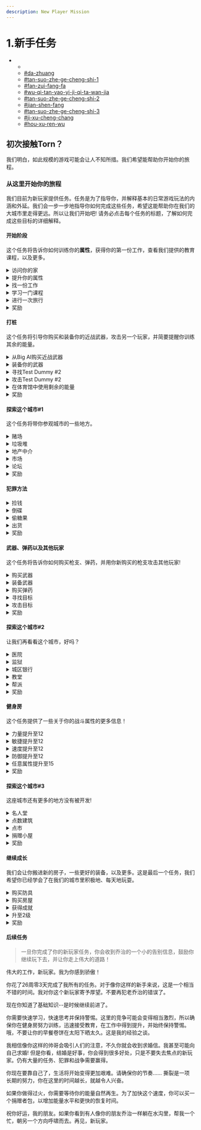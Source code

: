 ```yaml
---
description: New Player Mission
---
```


# 1.新手任务

*
  *
  * [#da-zhuang](1.-xin-shou-ren-wu.md#da-zhuang "mention")
  * [#tan-suo-zhe-ge-cheng-shi-1](1.-xin-shou-ren-wu.md#tan-suo-zhe-ge-cheng-shi-1 "mention")
  * [#fan-zui-fang-fa](1.-xin-shou-ren-wu.md#fan-zui-fang-fa "mention")
  * [#wu-qi-tan-yao-yi-ji-qi-ta-wan-jia](1.-xin-shou-ren-wu.md#wu-qi-tan-yao-yi-ji-qi-ta-wan-jia "mention")
  * [#tan-suo-zhe-ge-cheng-shi-2](1.-xin-shou-ren-wu.md#tan-suo-zhe-ge-cheng-shi-2 "mention")
  * [#jian-shen-fang](1.-xin-shou-ren-wu.md#jian-shen-fang "mention")
  * [#tan-suo-zhe-ge-cheng-shi-3](1.-xin-shou-ren-wu.md#tan-suo-zhe-ge-cheng-shi-3 "mention")
  * [#ji-xu-cheng-chang](1.-xin-shou-ren-wu.md#ji-xu-cheng-chang "mention")
  * [#hou-xu-ren-wu](1.-xin-shou-ren-wu.md#hou-xu-ren-wu "mention")

## 初次接触Torn？

我们明白，如此规模的游戏可能会让人不知所措。我们希望能帮助你开始你的旅程。

### 从这里开始你的旅程

我们目前为新玩家提供任务。任务是为了指导你，并解释基本的日常游戏玩法的内涵和外延。我们会一步一步地指导你如何完成这些任务，希望这能帮助你在我们的大城市里走得更远。所以让我们开始吧! 请务必点击每个任务的标题，了解如何完成这些目标的详细解释。

#### 开始阶段

这个任务将告诉你如何训练你的**属性**，获得你的第一份工作，查看我们提供的教育课程，以及更多。

<details>

<summary>访问你的家</summary>

**任务步骤**

1. 导航到主页区域

**任务描述**

你的'家'是你所有个人信息的存储地。我把我所有的信息都塞在裤子里，没有人愿意靠近那里。你的家几乎有你需要知道的关于你自己的每一个小细节；你有多少现金，你有多少能量，还有你的名字......以防你喝醉了而忘记。我一直都是这样做的。看一看，然后点击 "乔治的任务 "回到这里。哦，如果你在我帮助你们学习 "撕裂 "的过程中感到困惑，只需点击闪动的东西。很简单。

</details>

<details>

<summary>提升你的属性</summary>

**任务步骤**

1. 点击左手菜单上的体育馆链接。
2. 2.现在选择你想训练的状态，并点击旁边的训练按钮。&#x20;

**任务描述**&#x20;

近五十年前，当我出现在托恩时，我是一个像你一样瘦弱的老骨头，先生。我几乎每天都被人打得满地找牙。后来我学会了。把你的屁股带到市里的健身房，让你出汗。他们有各种升降机和肚皮上的东西。你可以提升等级，最终解锁更多的东西，只是不要过度，因为你的能量不会永远持续。我上次去的时候就吐了。现在我不能再去了。嘿嘿，他们还没有把地毯上的污渍弄干净。

</details>

<details>

<summary>找一份工作</summary>

**任务步骤**

1. 点击左手菜单上的报纸链接。
2. 在报纸的顶部，点击 "工作列表 "部分。
3. 从 "初级工作 "类别中选择一个工作。
4. 一旦你选择了你的工作，点击旁边的 "去面试 "链接。
5. 你会看到一个对话，可以选择注册。如果这是一份适合你的工作，点击 "注册"。如果不是的话，请点击返回，探索其他的启动工作。
6. 一旦你注册了，你将被转到你的就业页面。

**任务描述**&#x20;

如果你想在这里生存下去，你需要为自己挣得一份薪水，bucko。即使是那些花哨的柯里昂人，一开始也是卖沙拉酱的，所以你最好试着在当地报纸的工作列表页下寻找。你现在还不多，所以你不能太挑剔。哎呀，我现在还在擦鞋，一次4美元。当你有一双漂亮的鞋子时，请给我打电话。工作也会每天积累你的统计数字，你的统计数字越高，就会有更好的工作来找你。所以，出去为自己赚点钱吧。

</details>

<details>

<summary>学习一门课程</summary>

**任务步骤**

1. 点击左手菜单上的教育链接。
2. 点击你想参加的教育领域的课程。在教育页面上有12个不同的领域可供选择。
3. 一旦你选择了你的学习领域，从列表中选择你想进入的班级。
4. 在课程描述的底部，你会看到 "加入这个课程"。如果这是你想要的，请点击加入这个课程。
5. 点击加入这个课程后，你会看到一个描述该课程需要多长时间完成和费用的页面。如果满意，点击 "是的，给我报名"。
6. 然后你会被转到一个页面，告诉你，你已经注册了，以及你完成课程的时间长度。

**任务描述**

我不太喜欢那些脑残的孩子，但接受教育是一个明智之举。你学得越多，你赚得越多。另外，如果你参加一些课程，你也会得到其他东西。看看吧。接受教育可能需要几天、几周甚至几个月的时间，而且会耗费精力。我光是想想都觉得累。但是要有耐心：不要像我一样在第一周就放弃了。自从我从幼儿园辍学以来，我还没有做得这么好。

</details>

<details>

<summary>进行一次旅行</summary>

**任务步骤**

1. 导航到城市区域

**任务描述**

我在Torn的第一天就迷路了，最后在一家脱衣舞俱乐部后面睡觉。还不算太糟! 当你来到这里时，托恩城可能会很压抑，但如果你到处逛逛，你会习惯的。参观一些商店；看看股票市场--嘿，去看看镇上的垃圾场里有什么！我在那里发现了一整张床垫！我在那里发现了一整张床垫。上面几乎没有任何污点! 使用城市地图，你可以通过放大来探索。还有一个 "快速链接 "面板，如果你觉得这样更容易使用。

</details>

<details>

<summary>奖励</summary>

100能量

$250

2个任务积分

</details>

#### 打桩

这个任务将引导你购买和装备你的近战武器，攻击另一个玩家，并简要提醒你训练其余的能量。

<details>

<summary>从Big AI购买近战武器</summary>

**任务步骤**

1. 点击左手菜单上的城市链接。
2. 在城市中找到屏幕右侧的东区。
3. 点击大阿尔的枪店。
4. 从显示给你的列表中选择一个近战武器。所有的近战武器都在顶部。
5. 点击位于你选择的武器旁边的 "购买"。
6. 在下一个屏幕上点击 "是"。

**任务描述**

撕裂的城市不是一个游乐场，你需要注意你的背后......和你的前面，以及两侧。你还没有一个派别或一些朋友，所以给自己准备一件武器。开始的时候要用大的东西来打人，一个近战武器。你可以在大艾尔的枪械店买到它们。记住它在哪里，因为你会经常去那里。但不是我。在我在他的浴室里做了什么之后，艾尔禁止了我......

</details>

<details>

<summary>装备你的武器</summary>

任务步骤

1. 点击位于左手菜单上的 "项目"。
2. 找到你的近战武器。
3. 点击近战武器旁边的【装备】。

任务描述

如果你把武器丢在家里或垃圾箱后面就不好了。用你刚买的近战武器装备你自己。"装备 "是指准备好使用的武器。这个词是我从一个法国人那里学来的。看看你的物品，点击你想使用的武器旁边的+按钮。你现在已经准备好战斗了。耶和华!

</details>

<details>

<summary>寻找Test Dummy #2</summary>

任务步骤

注意：你收到的玩家名字可能与这里列出的名字不同。请注意任务告诉你要搜索的名字。

1. 在位于页面顶部的搜索框中输入Test Dummy #2，或者你可以通过用户ID进行搜索（在页面顶部的搜索栏中从下拉菜单中选择ID），请注意该名字中有空格，而不是下划线，按我这里的方式输入。
2. 点击搜索名称
3. 点击名字Test Dummy #2。它将打开该球员的资料。
4. 不要关闭这个页面。你将在下一个任务中使用它。

任务描述

事情是这样的，有一个可怜的家伙，当他们在Torn的第一天，每个人都会打他--测试假人2号\[ID]。你需要使用屏幕上方的搜索栏东西来搜索他。测试假人2号是一个NPC（非游戏角色），其数据低于平均水平。甚至比我还低! 所以不用担心，他不会反击。

</details>

<details>

<summary>攻击Test Dummy #2</summary>

任务步骤

注意：你需要攻击你的任务所提供的名称。它们是随机产生的，它可能与这里出现的不同。

1. 在测试假人2号的资料中，查看右边的图标。
2. 点击位于档案右侧的\[攻击]链接。这将打开攻击。
3. 你会看到2个拳头和你的近战武器位于攻击的底部。
4. 点击你的近战武器。
5. 继续点击你的近战武器。直到你看到你已经将他的生命值清零。
6. 做完这些后，你会看到3个选项，离开他们，打倒他们，以及住院。
7. 点击 "离开他们"。

任务描述

现在你已经有了一个可以用来打人的大东西，而且你发现了可怜的小测试假人2号\[ID]，你得攻击他，继续打他，只是为了好玩！你的任务是什么？假设你在健身房里训练得很辛苦，你更有可能赢得一场斗殴。战斗到最后，赢得战斗，完成任务。

</details>

<details>

<summary>在体育馆中使用剩余的能量</summary>

任务步骤

1. 点击左手菜单中的健身房链接。
2. 选择你想训练的状态。
3. 在你选择的状态旁边点击训练。
4. 继续点击训练，直到你的能量耗尽。
5. 伟大的工作! 你已经完成了任务。

任务描述

打完比我小的人后，我总是感到很振奋。很有趣，不是吗？我把这种能量用在公园里裸泳和逃避护林员上，但你应该做一些更有用的事情。去健身房，把你剩下的精力用来打铁。同时，我要在这个装着有缺陷的豆豆宝宝的箱子里打个盹。

</details>

<details>

<summary>奖励</summary>

50能源

$250

2个任务积分

</details>

#### 探索这个城市#1

这个任务将带你参观城市的一些地方。

<details>

<summary>赌场</summary>

任务步骤

1. 点击左手菜单上的赌场链接。
2. 在这里你会发现我们的赌场有哪些游戏可供你玩。
3. 点击游戏，了解每个游戏的内容。
4. 你会发现扑克要到第13层才有，黑杰克要到第4层才有。你可以将鼠标悬停在游戏上，以确认在哪个级别上会为你打开。

任务描述

赌场是一个消磨时间的好地方。我不太擅长，这就是为什么我住在一个木箱里而不是房子里，所以要负责任地赌博。有一次我不得不卖掉自己的身体来偿还那里的债务。好在我是个英俊的人，不是吗？只赌你准备失去的东西，包括你的尊严。

</details>

<details>

<summary>垃圾堆</summary>

任务步骤

1. 点击左手菜单上的城市链接。
2. 找到 "红灯区 "下面的垃圾桶，它位于页面的右上方。
3. 点击 "垃圾场"。
4. 每做一次搜索，将花费你5个能量。
5. 垃圾场可以让你找到城市中其他居民倾倒的物品，他们已经不想要了。&#x20;

任务描述&#x20;

每当你扔掉一件物品，它就会被扔到垃圾场。旧枪，弄脏的裤子，那些你需要快速处理掉的杂志。你会惊讶于有多少人潜入这里，在成堆的流浪汉宝藏中搜寻，如果你有耐心，你会对你能找到的东西更加惊讶。我昨天发现了一盒背部按摩器。至少我认为那是它们。

</details>

<details>

<summary>地产中介</summary>

任务步骤

1. 点击左手菜单上的城市链接。
2. 在页面中间的顶部找到 "东城"。
3. 找到 "北区 "下所列的地产代理链接，并点击它。
4. 这个页面将显示所有由其他Torn玩家和系统列出的待售房产!

任务描述

我挺喜欢住在窝棚里。没有什么需要吸尘的。如果它被吹倒了，我可以很快地把它放回去。另外，我知道我所有的食物在哪里....，而不是那袋水泥。但有一天你可能想升级。这只是目前的一个梦想，但当你真的得到一个漂亮的新地方时，你会得到特殊的福利，这将增加你的幸福感。

</details>

<details>

<summary>市场</summary>

任务步骤

1. 点击左手菜单上的城市链接。
2. 在页面中间的顶部找到 "北区 "的位置。
3. 找到 "北区 "下所列的物品市场链接，并点击它。
4. 这个页面将显示所有由其他Torn玩家出售的物品类别。你可以随时在这里购买你可能想要购买的东西，以获得优惠。

任务描述

物品市场是买卖你找到的东西，或你 "找到 "后跑掉的东西的最好地方之一。几乎所有你需要的东西都在这里，而且你可以把你不需要的东西变成现金。除了人血瓶...显然。

</details>

<details>

<summary>论坛</summary>

任务步骤

1. 点击左手边菜单上的论坛链接。
2. 你会看到我们提供的不同论坛类别的列表。
3. 点击任何一个类别都会打开里面列出的所有主题。
4. "问题 "是新玩家提出问题并从其他玩家那里得到答案的好地方。&#x20;

任务描述&#x20;

论坛是一个认识撕裂之城的人和拍摄微风的好地方。如果你在寻找帮助或想介绍自己，请查看 "新玩家 "论坛。如果你要创建一个新的主题，请确保它写得很好，有一个明确的标题，并张贴在正确的论坛上。我希望我第一次来Torn的时候有这个kerjigger。我只是在厕所的隔间里写了我的电话号码，然后遇到了打电话的人。这并没有什么好结果。

</details>

<details>

<summary>奖励</summary>

50元胆量

$500

2个任务积分

</details>

#### 犯罪方法

<details>

<summary> 捡钱</summary>

任务步骤

1. 点击左手菜单上的犯罪链接。
2. 在犯罪页面上已经为你勾选了搜索现金。
3. 点击位于犯罪页面底部的 "下一步 "按钮。
4. 在这个页面上，"搜索火车站 "已经为你勾选。
5. 点击该页面底部的 "做犯罪"。
6. 点击 "再次尝试"，直到你达到25美元。

任务描述

要想进入大联盟，你必须先在小规模犯罪的磨练中做你的时间。在街上寻找现金很简单，而且你不会被抓到。因此，在街上走走，为自己赚点钱。25美元就可以了。

</details>

<details>

<summary>倒碟</summary>

任务步骤

1. 点击左手菜单上的犯罪链接。
2. 2.在犯罪页面上选择复制的媒体。
3.
   3. 点击位于犯罪页面底部的 "下一步 "按钮。
4. 4.选择本页面中的一项罪行。
5. 5.点击本页底部的 "做犯罪"。
6. 点击 "再试一次"，直到你达到50美元。

任务描述

现在你已经掌握了在地上找钱的复杂艺术，是时候做一些更艰难的事情了--出售复制的媒体。我卖《泰坦尼克号》的盗版DVD赚了第一笔100美元。你知道那是一个真实的故事吗？莱昂纳多-迪-卡普里诺真的死了! 可怜的孩子。总之，开始时，试着赚50美元。

</details>

<details>

<summary>偷糖果</summary>

任务步骤

1. 点击左手菜单上的犯罪链接。
2. 在犯罪列表中选择入店行窃选项。
3. 点击位于犯罪页面底部的 "下一步 "按钮。
4. 选择 "甜食店 "选项。
5. 选择一个可能的罪行。
6. 点击本页面底部的 "犯罪"。
7. 点击 "再试一次"，直到你成功偷到一些糖果。

任务描述

有什么比从婴儿身上拿糖更容易的呢？从一个瞎眼的老太太那里拿糖。让我告诉你，婴儿是很难对付的。到糖果店去，给自己增加一些巧克力棒。

</details>

<details>

<summary>出货</summary>

任务步骤&#x20;

1. 导航到城市&#x20;
2. 在东区找到萨利的糖果店。&#x20;
3. 选择你想卖的糖果并确认。&#x20;

任务描述&#x20;

有一次我喝得酩酊大醉，一个人成功地把我自己的大衣卖给了我，如果当时我没有穿大衣的话，这还不算太糟。但他很可信，而且很狂妄，这很有效。所以你试试吧。回到你偷巧克力的商店，把它卖给拥有它的那个老包。装上奇怪的口音，她就不会认出你来。我会选择冰岛语。

</details>

<details>

<summary>奖励</summary>

50能量

$1,000&#x20;

2个任务积分

</details>

#### 武器、弹药以及其他玩家

这个任务将告诉你如何购买枪支、弹药，并用你新购买的枪支攻击其他玩家!

<details>

<summary>购买武器</summary>

任务步骤

1. 点击左手菜单上的城市链接。
2. 在城市中找到屏幕右侧的东区。
3. 点击大阿尔的枪店。
4. 从显示给你的列表中选择一把枪。
5. 点击位于你选择的武器旁边的 "购买"。
6. 在下一个屏幕上点击 "是"。

任务描述

在撕裂之城，枪是你最好的朋友，除非你已经有一个最好的朋友。我有。他的名字叫杰夫。但杰夫是我的，所以你需要保护。去大艾尔的枪械店给自己买一把枪、弹药和其他你喜欢的东西。你最多可以同时装备三种不同的武器......如果你买得起的话。我甚至买不起三条不同的内裤。

</details>

<details>

<summary>装备武器</summary>

任务步骤

1. 点击位于左手菜单上的 "项目"。
2. 找到你刚买的枪。
3. 点击枪旁边的\[装备]。
4. 点击 "返回"，这样你就会留在物品页面上。

任务描述

现在你已经买了一把或多把枪，你需要至少装备一把。在你的物品列表中选择那些花哨的新部件之一，然后点击 "装备 "图标。嘿，我可以走了吗？可以吗？我会小心使用它的。诚实的。

</details>

<details>

<summary>购买弹药</summary>

任务步骤

1. 在物品页面，你会看到 "弹药库 "就在你刚刚装备枪支的正上方。
2. 点击位于你购买的枪旁边的 "夹子"。
3. "为这把枪购买一些弹夹 "位于页面的顶部。点击这个。
4. 在下一页，你可以选择购买弹药。在 "购买弹夹 "旁边的方框中输入你想购买的弹夹数量。
5. 点击 "购买弹夹"
6. 完成后点击 "返回"。

任务描述

除非你有枪的弹药，否则你只是给自己买了一个非常昂贵的棍子来打民工，所以自己去弹药柜买你需要的东西。每次攻击前，你会自动给你的枪支装上你买的弹药。但要确保你买的弹药与你想用的枪相匹配。不要像我一样，试图把8毫米的弹头装进土豆枪。

</details>

<details>

<summary>寻找目标</summary>

任务步骤

1. 点击左手菜单上的 "搜索"。
2. 在 "姓名搜索 "框中输入'playerName'。
3. 点击搜索名字
4. 点击playerName这个名字。它将打开该球员的资料。
5. 不要关闭这个页面。你将在下一个任务中使用它。

任务描述

你听说过playerName\[ID]吗？我听说他们说哟妈妈很胖，她无法克服自尊心问题。我觉得那真的很悲哀，她听起来是个可爱的女士。追踪playerName \[ID]。

</details>

<details>

<summary>攻击目标</summary>

任务步骤

1. 在playerName的资料中，查看右侧的图标。
2. 点击位于个人资料右侧的【攻击】链接。这将打开攻击。
3. 你会看到2个拳头，你的近战武器，和你的枪，位于攻击的底部。
4. 点击你的枪。
5. 继续点击你的枪。直到你看到你已经将他的生命归零。
6. 做完这些后，你会看到3个选项，离开他们，打倒他们，以及住院。
7. 点击 "离开他们"。

任务描述

现在你已经找到了playerName(ID)，用你那把花哨的新枪把他们当做靶子练习......然后获胜。

</details>

<details>

<summary>奖励</summary>

$500

2\*任务点数

</details>

#### 探索这个城市#2

让我们再看看这个城市，好吗？

<details>

<summary>医院</summary>

任务步骤

1. 点击左手菜单上的医院链接。
2. 你会看到目前在医院的每个人的名单，因为不同的原因。
3. 一旦你拥有医疗工作的最高等级，你就可以让这些人复活获得能量。

任务描述

每当有人被袭击，吸毒过量，被番茄酱瓶子卡在某个地方，或者在犯罪过程中受伤，他们最终都会被送进医院。去看看目前的病人吧。你很可能在某个时候会躺在其中的一张床上，所以你不妨习惯一下这个地方。

</details>

<details>

<summary>监狱</summary>

任务步骤

1. 点击左手菜单上的 "监狱 "链接。
2. 2.你会看到目前因不同原因被关在监狱里的所有人的名单。
3. 3.你有能力把人从监狱里抓出来或买出来，但是现在抓人对你来说可能太难了，而买人很可能太贵了!

任务描述

如果你被抓到犯罪，你会被送进监狱。虽然你可能已经知道了。刑期很短，但它仍然不是你想去的地方。看看现在的囚犯。祈祷你不会和滑溜溜的史蒂夫或费尔南多-大拳头关在一起。

</details>

<details>

<summary>城区银行</summary>

任务步骤

1. 点击左手菜单上的城市链接。
2. 找到位于 "西区 "下面的城市银行，它位于页面左侧的中间位置。
3. 点击城市银行。
4. 在这里你可以储存你的钱，并在上面获得一些利息，然而建议你先使用你的小猪银行，并将银行保存到你完全探索了游戏后再使用

任务描述

城市银行可以让你投资几周或几个月的钱。它提供了相当可观的利息，但在投资结束前会把你的钱绑起来。不过在你做这个之前，你可能应该先攒点钱。我在那里有30美元，在2054年之前我不能碰。这个人总是让像我这样的好人失望。

</details>

<details>

<summary>教堂</summary>

任务步骤

1. 点击左手菜单上的城市链接。
2. 找到北区的教会。
3. 在这里，你可以祈祷（这可以给你带来功德！），也可以用它来和别人结婚!

任务描述

教堂是神棍们来祈祷、唱歌和进行慈善捐赠的地方。也许我应该建立乔治学教堂。如果你找到了你的特别的人，教会也会做婚姻。为什么不现在就去领主的小屋，看看这个地方呢？如果你在那里遇到某个性感的寡妇，也许可以举行一场猎枪婚礼。我的朋友都是在葬礼上认识的。

</details>

<details>

<summary>帮派</summary>

任务步骤

1. 点击左手菜单上的派别链接。
2. 2.你会看到列出的派别页面。
3. 3.点击派别的名称进行查看。在加入一个派别之前，请三思而后行，因为他们给予的巨大优势也有一些劣势!

任务描述

很快有一天你会想加入一个派别。派别是一群人在一起工作并互相保护。他们实施有组织的犯罪，并与其他派别开战。他们中没有一个会要我，因为显然我有一种 "有趣的气味"，而且不会射击。但是他们都对招募高体质的人感兴趣，这也是在健身房花大量时间的另一个原因。去看看一两个派别吧! 并要求他们也让我加入。

</details>

<details>

<summary>奖励</summary>

500能量

$500

3个任务点数

</details>

#### 健身房

这个任务提供了一些关于你的战斗属性的更多信息！

<details>

<summary>力量提升至12</summary>

抬起东西意味着你的拳头更硬。这就是好的科学。即使像我这样的流浪汉也知道这一点。训练力量还可以强化近战攻击和你的持枪姿势，以达到干净准确的射击。如果你想成为一个真正的硬汉，就去健身房里打一场。

</details>

<details>

<summary>敏捷提升至12</summary>

穆罕默德-阿里说他可以像蝴蝶一样漂浮，像蜜蜂一样蜇人。你已经有了一个刺，所以现在是时候飞了。训练灵巧性使你更能像某种忍者一样躲避攻击。而每个人都想成为一名忍者。所以要好好训练自己!

</details>

<details>

<summary>速度提升至12</summary>

这并不意味着要采取大量的速度，因为那可能会使你变得非常缓慢。我不知道。训练速度通过使你更快地瞄准和移动，增加了打中一个人的机会。这也意味着你爬楼梯时不会那么累。如果你想确保你所有的命中率都很高，那就训练这个数据，直到你把自己弄得一团糟为止

</details>

<details>

<summary>防御提升至12</summary>

训练防卫有助于你吸收来自对手的伤害，而不会通过提高你的疼痛阈值和身体质量而摔倒在地。你将成为一个人肉打包袋!如果你想承受一些打击并继续前进，就训练这个状态吧!然后让我试试把你打倒。求你了？哦，那好吧。你真没意思。

</details>

<details>

<summary>任意属性提升至15</summary>

大多数人开始榨汁是为了在《撕裂》中获得超强的状态，但当我尝试这样做时，我长出了一对......好吧，我不会说是什么，但我要告诉你，他们看起来不对劲，全身都是毛。所以你必须增加你的力量、速度、灵巧或防御力，以老式的方式达到15。这将取决于你是否能找出最适合你风格的属性组合。现在，如果你不介意的话，我要去垃圾场找一些适合多毛老人的内衣。

</details>

<details>

<summary>奖励</summary>

$500

3个任务点数

</details>

#### 探索这个城市#3

这座城市还有更多的地方没有被开发!

<details>

<summary>名人堂</summary>

任务步骤

1. 点击位于左手菜单上的 "报纸"。
2. 在页面的顶部，你会看到列出的类别。
3. 3.点击 "名人堂 "类别。
4. 4.你将看到名人堂提供的所有类别，通过点击每一个类别，你可以看到目前在名人堂中担任职务的托恩的球员。

任务描述

随着你在托恩的进展，你会看到你在名人堂的位置上升。当你在这个城市呆了一段时间后，你就可以看到从上周开始你已经超越了多少人。我在底部，因为胜利是属于失败者的。

</details>

<details>

<summary>点数建筑</summary>

任务步骤

1. 点击左手菜单上的城市链接。
2. 在页面中间的顶部找到 "北区 "的位置。
3. 找到列在 "北区 "下的要点建筑并点击它。
4. 4.在这里你会发现列出了可以用积分购买的东西。这个页面上的物品是不同的，而且经常更新。所以，请定期回来看看有什么新东西!

任务描述

在积分大厦，你可以使用一种特殊形式的货币--积分，来解锁城市中独特的花式区域。它就像普通的现金，但不是死掉的总统，我想它上面有一只骆驼之类的东西。你还可以在这里补充你的能量和神经，每天一次，每次25点。

</details>

<details>

<summary>点市</summary>

任务步骤

1. 点击左手菜单上的城市链接。
2. 在页面中间的顶部找到 "北区 "的位置。
3. 找到 "北区 "下所列的积分市场并点击它。
4. 4.这里是玩家列出积分出售给其他玩家的地方。你可以在这里查看是否有人要出售。

任务描述

积分可以在积分市场上以TC元的价格向其他人购买。你也可以通过赢得比赛或邀请你的朋友来Torn获得积分。我所有的朋友都死了。这不是真的，他们只是讨厌我。当然，除了杰夫。

</details>

<details>

<summary>捐赠小屋</summary>

任务步骤

1. 导航到城市区域。
2. 在金融区找到捐赠者之家并点击它。
3. 如果玩家想花真金白银购买捐赠者包或订阅，就到这里来，你也可以在这里看到购买的所有好处。

任务描述

通过小额捐款支持《撕裂》，你会得到一个捐赠者包，其中包括捐赠者身份和一些积分。捐赠者身份提供了一些好处，包括能量再生的提升和最大能量的增加。你也可以在市场上用TC美元向其他人购买捐赠者包。现在就去看看捐赠者之家。

</details>

<details>

<summary>奖励</summary>

100能量

25胆量

$1,000

4个任务积分

</details>

#### 继续成长

我们会让你搬进新的房子，一些更好的装备，以及更多。这是最后一个任务，我们希望你已经学会了在我们的城市里积极地、每天地玩耍。

<details>

<summary>购买防具</summary>

任务步骤

1. 点击左手菜单上的城市链接。
2. 在城市中找到屏幕右侧的东区。
3. 3.点击大阿尔的枪店。
4. 4.从显示给你的列表中选择一件盔甲。它们都在页面的底部。
5. 点击位于你所选择的盔甲一侧的 "购买"。
6. 在下一个屏幕上点击 "是"。
7. 7.不要忘了去你的物品清单，装备你的新盔甲。这不是任务的一部分，但很容易忘记。

任务描述

你已经看到这里的情况有多恶劣了。即使是五岁的孩子也在收拾东西。我昨天就被幼儿园的一群人抢劫了。小杂种们。你永远不知道谁是你的敌人，也不知道他们什么时候会攻击你，所以要做好准备，买一些基本的盔甲。大艾尔的枪械店出售盔甲，或者你可以在物品市场上买一些二手盔甲。只要确保你检查它是否有怪味的污点。

</details>

<details>

<summary>购买房屋</summary>

任务步骤

1. 点击位于左手菜单上的 "报纸"。
2. 找到位于报纸顶部的 "属性 "部分。
3.
   3. 单击 "属性"。
4.
   4. 这个页面显示所有可用的属性。
5. 点击 "拖车"。
6. 在页面的底部，房地产经纪人将与你交谈。
7. 你会看到位于页面底部的 "是的，请购买拖车！"。点击这个。
8. 你可以通过点击左手菜单上的 "房产 "来查看你的房产。不要忘了搬进去!

任务描述

一旦你有足够的现金，你可能会想离开你的小屋，搬到一个更大的财产。去拜访那些清一色的房地产经纪人混蛋，看看市场上有什么。如果你没钱，你可以租一个地方，或者和你的配偶一起住。嘿，也许你会让老乔治住在你的工具棚里？我不烦。

</details>

<details>

<summary>获得成就</summary>

任务步骤

1. 导航到左栏的奖励部分。
2. 在这里你可以看到所有可能获得的荣誉栏和奖章。试着获得一个!

任务描述

在《撕裂》中，奖章和荣誉是为做得非常好而颁发的。我从来没有得到过一个奖项，除了一个说我是一个 "潜在的火灾危险"。我想这也算得上是一种奖励吧! 哦，我还得过一次最英俊的马。尽管我不是一匹马！你可以在 "奖项 "页面查看你的进展：使用侧边栏上的链接。

</details>

<details>

<summary>升至2级</summary>

任务步骤

1. 级别可以通过攻击和选择 "离开 "选项，以及通过犯罪和成功获得。如果你 "离开 "你的对手，攻击可以帮助你更快地获得等级。
2. 一旦你达到了足够的经验值，你就会看到注解！恭喜你！你已经有足够的经验值升到了一个等级！你有足够的经验升到2级! 点击这里升级！在你的主页的顶部。你也会在屏幕左边的等级旁边看到等级：2\[升级]。
3. 3.点击其中任何一个链接来升级你的等级。
4. 4.当你点击升级后，你会看到这样的信息：恭喜你！你的等级已经升级到了2级！你把你的级别升级到了2! 这意味着你已经成功升级到了下一个等级。

任务描述

要做到这一点，你必须达到2级。你在《撕裂》中所做的大部分事情都会给你带来经验和等级提升。而等级提升会让你进入城市的更多区域，增加你的生命值。这就是为什么我没有多少钱，我看起来像个废物，我只是整天坐着。你知道我只有25岁吗？

</details>

<details>

<summary>奖励</summary>

250能量

50 胆量

$2,500

5个任务积分

</details>

#### 后续任务

> 一旦你完成了你的新玩家任务，你会收到乔治的一个小的告别信息，鼓励你继续玩下去，并让你走上伟大的道路！

伟大的工作，新玩家。我为你感到骄傲！

你花了26周零3天完成了我所有的任务。对于像你这样的新手来说，这是一个相当不错的时间。我对你这个新玩家寄予厚望。不要再犯老乔治的错误了。

现在你知道了基础知识--是时候继续前进了。

你需要快速学习，快速思考并保持警惕。这里的竞争可能会变得相当激烈，所以确保你在健身房努力训练，迅速接受教育，在工作中得到提升，并始终保持警惕。哦，不要让你的早餐卷饼在太阳下晒太久。这是我的经验之谈。

我相信像你这样的帅哥会吸引人们的注意，不久你就会收到求婚信。我甚至可能向自己求婚! 但是你看，结婚是好事，你会得到很多好处，只是不要失去焦点的新玩家。仍有大量的任务、犯罪和战争需要赢得。

你现在要靠自己了，生活将开始变得更加艰难。请确保你的节奏…… 撕裂是一项长期的努力，你在这里的时间越长，就越令人兴奋。

如果你做得过火，你需要等待你的能量自然再生。为了加快这个速度，你可以买一个捐赠者包，以增加能量水平和更快的恢复时间。

祝你好运，我的朋友。如果你看到有人像你的朋友乔治一样躺在水沟里，帮我一个忙，朝另一个方向呼啸而去。再见，新玩家。



